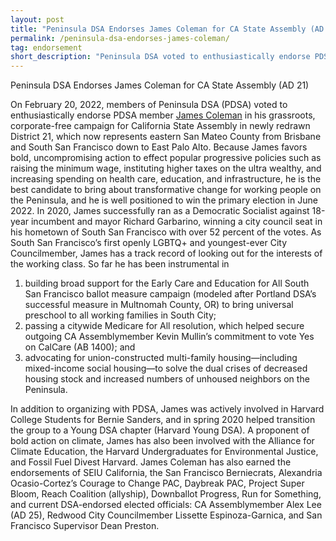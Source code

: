 ```yaml
---
layout: post 
title: "Peninsula DSA Endorses James Coleman for CA State Assembly (AD 21)"
permalink: /peninsula-dsa-endorses-james-coleman/
tag: endorsement
short_description: "Peninsula DSA voted to enthusiastically endorse PDSA member James Coleman."
---
```


Peninsula DSA Endorses James Coleman for CA State Assembly (AD 21)

On February 20, 2022, members of Peninsula DSA (PDSA) voted to enthusiastically
endorse PDSA member [James Coleman](https://james4california.com/) in his grassroots, corporate-free campaign for
California State Assembly in newly redrawn District 21, which now represents eastern
San Mateo County from Brisbane and South San Francisco down to East Palo Alto.
Because James favors bold, uncompromising action to effect popular progressive
policies such as raising the minimum wage, instituting higher taxes on the ultra wealthy,
and increasing spending on health care, education, and infrastructure, he is the best
candidate to bring about transformative change for working people on the Peninsula,
and he is well positioned to win the primary election in June 2022.
In 2020, James successfully ran as a Democratic Socialist against 18-year incumbent
and mayor Richard Garbarino, winning a city council seat in his hometown of South San
Francisco with over 52 percent of the votes. As South San Francisco’s first openly
LGBTQ+ and youngest-ever City Councilmember, James has a track record of looking
out for the interests of the working class. So far he has been instrumental in 

1. building broad support for the Early Care and Education for All South San
Francisco ballot measure campaign (modeled after Portland DSA’s successful
measure in Multnomah County, OR) to bring universal preschool to all working
families in South City;
2. passing a citywide Medicare for All resolution, which helped secure outgoing CA
Assemblymember Kevin Mullin’s commitment to vote Yes on CalCare (AB 1400);
and
3. advocating for union-constructed multi-family housing—including mixed-income
social housing—to solve the dual crises of decreased housing stock and
increased numbers of unhoused neighbors on the Peninsula.

In addition to organizing with PDSA, James was actively involved in Harvard College
Students for Bernie Sanders, and in spring 2020 helped transition the group to a Young
DSA chapter (Harvard Young DSA). A proponent of bold action on climate, James has
also been involved with the Alliance for Climate Education, the Harvard Undergraduates
for Environmental Justice, and Fossil Fuel Divest Harvard.
James Coleman has also earned the endorsements of SEIU California, the San
Francisco Berniecrats, Alexandria Ocasio-Cortez’s Courage to Change PAC, Daybreak
PAC, Project Super Bloom, Reach Coalition (allyship), Downballot Progress, Run for
Something, and current DSA-endorsed elected officials: CA Assemblymember Alex Lee
(AD 25), Redwood City Councilmember Lissette Espinoza-Garnica, and San Francisco
Supervisor Dean Preston.
